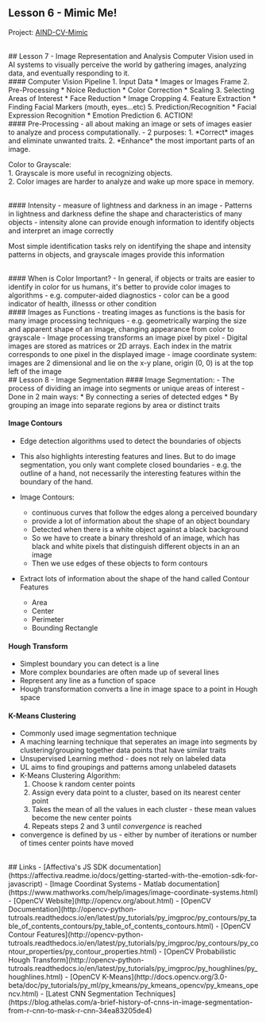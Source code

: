 

## Lesson 6 - Mimic Me!
Project: [AIND-CV-Mimic](https://github.com/udacity/AIND-CV-Mimic)

<br>
## Lesson 7 - Image Representation and Analysis
Computer Vision used in AI systems to visually perceive the world by gathering images, analyzing data, and eventually responding to it.

<br>
#### Computer Vision Pipeline
1. Input Data
	* Images or Images Frame  
2. Pre-Processing
	* Noice Reduction
	* Color Correction
	* Scaling  
3. Selecting Areas of Interest
	* Face Reduction
	* Image Cropping  
4. Feature Extraction  
	* Finding Facial Markers (mouth, eyes...etc)  
5. Prediction/Recognition
	* Facial Expression Recognition
	* Emotion Prediction
6. ACTION!  

<br>
#### Pre-Processing
- all about making an image or sets of images easier to analyze and process computationally.
- 2 purposes:
	1. *Correct* images and eliminate unwanted traits.
	2. *Enhance* the most important parts of an image.

Color to Grayscale:  
	1. Grayscale is more useful in recognizing objects.  
	2. Color images are harder to analyze and wake up more space in memory.

<br>
#### Intensity
- measure of lightness and darkness in an image
- Patterns in lightness and darkness define the shape and characteristics of many objects
- intensity alone can provide enough information to identify objects and interpret an image correctly

Most simple identification tasks rely on identifying the shape and intensity patterns in objects, and grayscale images provide this information

<br>
#### When is Color Important?  
- In general, if objects or traits are easier to identify in color for us humans, it's better to provide color images to algorithms
- e.g. computer-aided diagnostics - color can be a good indicator of health, illnesss or other condition

<br>
#### Images as Functions
- treating images as functions is the basis for many image processing techniques
- e.g. geometrically warping the size and apparent shape of an image, changing appearance from color to grayscale
- Image processing transforms an image pixel by pixel
- Digital images are stored as matrices or 2D arrays. Each index in the matrix corresponds to one pixel in the displayed image
- image coordinate system: images are 2 dimensional and lie on the x-y plane, origin (0, 0) is at the top left of the image


<br>
## Lesson 8 - Image Segmentation
#### Image Segmentation:
- The process of dividing an image into segments or unique areas of interest
- Done in 2 main ways:
	* By connecting a series of detected edges
	* By grouping an image into separate regions by area or distinct traits


#### Image Contours
- Edge detection algorithms used to detect the boundaries of objects
- This also highlights interesting features and lines. But to do image segmentation, you only want complete closed boundaries - e.g. the outline of a hand, not necessarily the interesting features within the boundary of the hand.
- Image Contours:
	* continuous curves that follow the edges along a perceived boundary
	* provide a lot of information about the shape of an object boundary
	* Detected when there is a white object against a black background
	* So we have to create a binary threshold of an image, which has black and white pixels that distinguish different objects in an an image
	* Then we use edges of these objects to form contours

- Extract lots of information about the shape of the hand called Contour Features
	* Area
	* Center
	* Perimeter
	* Bounding Rectangle


#### Hough Transform
- Simplest boundary you can detect is a line
- More complex boundaries are often made up of several lines
- Represent any line as a function of space
- Hough transformation converts a line in image space to a point in Hough space


#### K-Means Clustering
- Commonly used image segmentation technique
- A maching learning technique that seperates an image into segments by clustering/grouping together data points that have similar traits
- Unsupervised Learning method - does not rely on labeled data
- UL aims to find groupings and patterns among unlabeled datasets
- K-Means Clustering Algorithm:
	1. Choose k random center points
	2. Assign every data point to a cluster, based on its nearest center point
	3. Takes the mean of all the values in each cluster - these mean values become the new center points
	4. Repeats steps 2 and 3 until *convergence* is reached
- convergence is defined by us - either by number of iterations or number of times center points have moved

<br>
## Links
- [Affectiva's JS SDK documentation](https://affectiva.readme.io/docs/getting-started-with-the-emotion-sdk-for-javascript)
- [Image Coordinat Systems - Matlab documentation](https://www.mathworks.com/help/images/image-coordinate-systems.html)
- [OpenCV Website](http://opencv.org/about.html)
- [OpenCV Documentation](http://opencv-python-tutroals.readthedocs.io/en/latest/py_tutorials/py_imgproc/py_contours/py_table_of_contents_contours/py_table_of_contents_contours.html)
- [OpenCV Contour Features](http://opencv-python-tutroals.readthedocs.io/en/latest/py_tutorials/py_imgproc/py_contours/py_contour_properties/py_contour_properties.html)
- [OpenCV Probabilistic Hough Transform](http://opencv-python-tutroals.readthedocs.io/en/latest/py_tutorials/py_imgproc/py_houghlines/py_houghlines.html)
- [OpenCV K-Means](http://docs.opencv.org/3.0-beta/doc/py_tutorials/py_ml/py_kmeans/py_kmeans_opencv/py_kmeans_opencv.html)
- [Latest CNN Segmentation Techniques](https://blog.athelas.com/a-brief-history-of-cnns-in-image-segmentation-from-r-cnn-to-mask-r-cnn-34ea83205de4)

